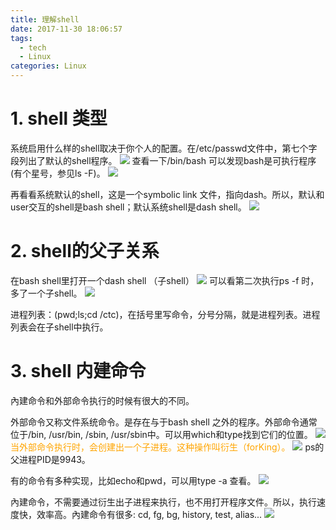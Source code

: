 ```yaml
---
title: 理解shell
date: 2017-11-30 18:06:57
tags:
  - tech
  - Linux
categories: Linux
---
```


# 1. shell 类型
系统启用什么样的shell取决于你个人的配置。在/etc/passwd文件中，第七个字段列出了默认的shell程序。
![](http://mitre.oss-cn-hangzhou.aliyuncs.com/blog_pic/shell-lijie.png)
查看一下/bin/bash 可以发现bash是可执行程序(有个星号，参见ls -F)。
![](http://mitre.oss-cn-hangzhou.aliyuncs.com/blog_pic/ls-bashshell.png)

再看看系统默认的shell，这是一个symbolic link 文件，指向dash。所以，默认和user交互的shell是bash shell；默认系统shell是dash shell。
![](http://mitre.oss-cn-hangzhou.aliyuncs.com/blog_pic/bin-sh-ls.png)

# 2. shell的父子关系
在bash shell里打开一个dash shell （子shell）
![](http://mitre.oss-cn-hangzhou.aliyuncs.com/chile-shell.png)
可以看第二次执行ps -f 时，多了一个子shell。
![](http://mitre.oss-cn-hangzhou.aliyuncs.com/child-shell2.png)

进程列表：(pwd;ls;cd /ctc)，在括号里写命令，分号分隔，就是进程列表。进程列表会在子shell中执行。

# 3. shell 内建命令
內建命令和外部命令执行的时候有很大的不同。

外部命令又称文件系统命令。是存在与于bash shell 之外的程序。外部命令通常位于/bin, /usr/bin, /sbin, /usr/sbin中。可以用which和type找到它们的位置。
![](http://mitre.oss-cn-hangzhou.aliyuncs.com/blog_pic2/bultin-cmd.png)
<font color='orange'> 当外部命令执行时，会创建出一个子进程。这种操作叫衍生（forKing）。</font>
![](http://mitre.oss-cn-hangzhou.aliyuncs.com/blog_pic2/shell-forking.png)
ps的父进程PID是9943。  

有的命令有多种实现，比如echo和pwd，可以用type -a 查看。
![](http://mitre.oss-cn-hangzhou.aliyuncs.com/blog_pic2/bultin-cmd-pwd.png)    

內建命令，不需要通过衍生出子进程来执行，也不用打开程序文件。所以，执行速度快，效率高。內建命令有很多: cd, fg, bg, history, test, alias...
![](http://mitre.oss-cn-hangzhou.aliyuncs.com/blog_pic2/bultin-cmd-alias.png)
